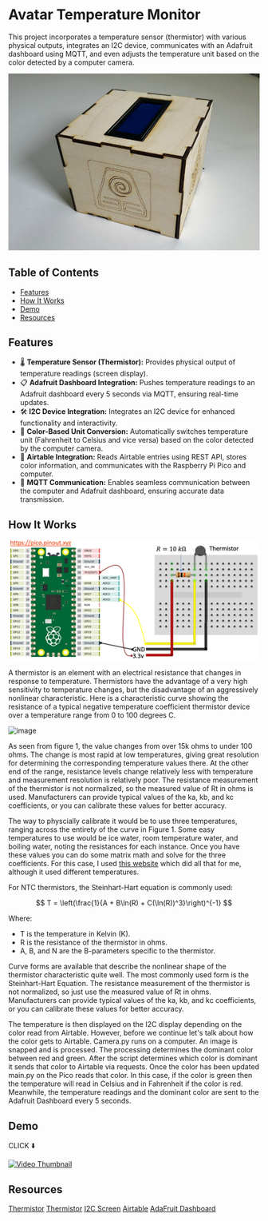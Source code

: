 # Avatar Temperature Monitor

This project incorporates a temperature sensor (thermistor) with various physical outputs, integrates an I2C device, communicates with an Adafruit dashboard using MQTT, and even adjusts the temperature unit based on the color detected by a computer camera.

![Alt Text](box1.jpg)


## Table of Contents

- [Features](#features)
- [How It Works](#howitworks)
- [Demo](#demo)
- [Resources](#resources)
  

## Features

- 🌡️ **Temperature Sensor (Thermistor):** Provides physical output of temperature readings (screen display).
- 📋 **Adafruit Dashboard Integration:** Pushes temperature readings to an Adafruit dashboard every 5 seconds via MQTT, ensuring real-time updates.
- 🛠️ **I2C Device Integration:** Integrates an I2C device for enhanced functionality and interactivity.
- 🎨 **Color-Based Unit Conversion:** Automatically switches temperature unit (Fahrenheit to Celsius and vice versa) based on the color detected by the computer camera.
- 📝 **Airtable Integration:** Reads Airtable entries using REST API, stores color information, and communicates with the Raspberry Pi Pico and computer.
- 🚀 **MQTT Communication:** Enables seamless communication between the computer and Adafruit dashboard, ensuring accurate data transmission.

## How It Works
![Alt Text](thermistor.png)

A thermistor is an element with an electrical resistance that changes in response to temperature. Thermistors have the advantage of a very high sensitivity to temperature changes, but the disadvantage of an aggressively nonlinear characteristic. Here is a characteristic curve showing the resistance of a typical negative temperature coefficient thermistor device over a temperature range from 0 to 100 degrees C.

![image](https://github.com/robertg24/Avatar-Temperature-Monitor/assets/149026170/1421dc70-c8d7-44d6-869c-f5acae8a7df6)


As seen from figure 1, the value changes from over 15k ohms to under 100 ohms. The change is most rapid at low temperatures, giving great resolution for determining the corresponding temperature values there. At the other end of the range, resistance levels change relatively less with temperature and measurement resolution is relatively poor. The resistance measurement of the thermistor is not normalized, so the measured value of Rt in ohms is used. Manufacturers can provide typical values of the ka, kb, and kc coefficients, or you can calibrate these values for better accuracy. 

The way to physcially calibrate it would be to use three temperatures, ranging across the entirety of the curve in Figure 1. Some easy temperatures to use would be ice water, room temperature water, and boiling water, noting the resistances for each instance. Once you have these values you can do some matrix math and solve for the three coefficients. For this case, I used [this website](https://www.thinksrs.com/downloads/pdfs/applicationnotes/LDC%20Note%204%20NTC%20Calculator.pdf) which did all that for me, although it used different temperatures.


For NTC thermistors, the Steinhart-Hart equation is commonly used:

$$
T = \left(\frac{1}{A + B\ln(R) + C(\ln(R))^3}\right)^{-1}
$$

Where:
- T is the temperature in Kelvin (K).
- R is the resistance of the thermistor in ohms.
- A, B, and N are the B-parameters specific to the thermistor.


Curve forms are available that describe the nonlinear shape of the thermistor characteristic quite well. The most commonly used form is the Steinhart-Hart Equation. The resistance measurement of the thermistor is not normalized, so just use the measured value of Rt in ohms. Manufacturers can provide typical values of the ka, kb, and kc coefficients, or you can calibrate these values for better accuracy.

The temperature is then displayed on the I2C display depending on the color read from Airtable. However, before we continue let's talk about how the color gets to Airtable. Camera.py runs on a computer. An image is snapped and is processed. The processing determines the dominant color between red and green. After the script determines which color is dominant it sends that color to Airtable via requests. Once the color has been updated main.py on the Pico reads that color. In this case, if the color is green then the temperature will read in Celsius and in Fahrenheit if the color is red. Meanwhile, the temperature readings and the dominant color are sent to the Adafruit Dashboard every 5 seconds. 

## Demo
                                          
CLICK ⬇️

[![Video Thumbnail](https://i.ytimg.com/vi/CltZgjiF694/hqdefault.jpg)](https://www.youtube.com/watch?v=CltZgjiF694)

## Resources
[Thermistor](https://www.thinksrs.com/downloads/pdfs/applicationnotes/LDC%20Note%204%20NTC%20Calculator.pdf)
[Thermistor](https://www.youtube.com/watch?v=aUPvASe8D-w&t=1987s&pp=ygURdGhlcm1pc3RvciBweXRob24%3D)
[I2C Screen](https://www.youtube.com/watch?v=bXLgxEcT1QU)
[Airtable](https://www.youtube.com/watch?v=_GscWfr7RXU)
[AdaFruit Dashboard](https://www.youtube.com/watch?v=ybCMXqsQyDw&t=352s)

